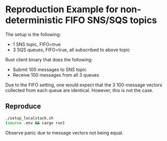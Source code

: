 # Reproduction Example for non-deterministic FIFO SNS/SQS topics

The setup is the following:

* 1 SNS topic, FIFO=true
* 3 SQS queues, FIFO=true, all subscribed to above topic

Rust client binary that does the following:

* Submit 100 messages to SNS topic
* Receive 100 messages from all 3 queues

Due to the FIFO setting, one would expect that the 3 100-message vectors collected from each queue are identical.
However, this is not the case.

## Reproduce

```bash
./setup_localstack.sh
(source .env && cargo run)
```

Observe panic due to message vectors not being equal.

